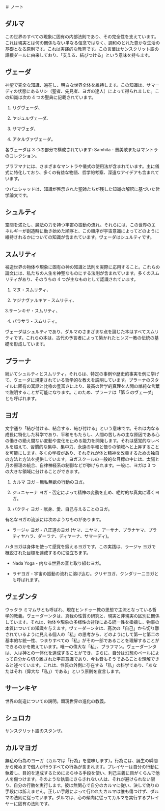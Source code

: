 ＃ ノート

## ダルマ

この世界のすべての現象に固有の内部法則であり、その完全性を支えています。これは現実とは何の関係もない単なる信念ではなく、調和のとれた豊かな生活の基礎となる原則です。これは実践的な教育です。この言葉はサンスクリット語の語根ダールに由来しており、「支える、結びつける」という意味を持ちます。

## ヴェーダ

神聖で完全な知識、遍在し、明白な世界全体を維持します。この知識は、サマーディの状態にあるリシ（聖者、先見者、ヨガの達人）によって得られました。この知識は次の 4 つの聖典に記載されています。

1. リグヴェーダ、

2. ヤジュルヴェーダ、

3. サマヴェダ、

4. アタルヴァヴェーダ。

各ヴェーダは 3 つの部分で構成されています: Samhita - 賛美歌またはマントラのコレクション。

ブラフマナには、さまざまなマントラや儀式の使用法が含まれています。主に儀式に特化しており、多くの有益な物語、哲学的考察、深遠なアイデアも含まれています。

ウパニシャッドは、知識が啓示された聖師たちが残した知識の解釈に基づいた哲学論文です。

## シュルティ

空間を満たし、魔法の力を持つ宇宙の振動の流れ。それらには、この世界のエネルギーが創造時に動き始めた順序と、この順序が宇宙意識によってどのように維持されるかについての知識が含まれています。ヴェーダはシュルティです。

## スムリティ

被造世界の物体や現象に固有の神の知識と法則を実際に応用すること。これらの論文には、私たちの人生を神聖なものにする法則が含まれています。多くのスムリティがあり、そのうちの 4 つが主なものとして認識されています。

1. マヌ・スムリティ、

2. ヤジナヴァルキヤ・スムリティ、

3.サーンキヤ・スムリティ、

4. パラサラ・スムリティ。

ヴェーダはシュルティであり、ダルマのさまざまな点を論じた本はすべてスムリティです。これらの本は、古代の予言者によって築かれたヒンズー教の伝統の基礎を形成しています。

## プラーナ

続いてシュルティとスムリティ。それらは、特定の事例や歴史的事実を例に挙げて、ヴェーダに規定されている哲学的な教えを説明しています。プラーナのスタイルに固有の寓話と比喩の豊富さにより、最高の哲学的真理を人間の単純な言葉で説明することが可能になります。このため、プラーナは「第 5 のヴェーダ」とも呼ばれます。

## ヨガ

文字通り「結び付ける、結合する、結び付ける」という意味です。それは内なる成長に特化した科学であり、平和をもたらし、人間の苦しみの主な原因である心の働きの絶え間ない変動や変化を止める能力を開発します。それは感覚的なレベルを超えて、習慣的な集中、集中力、永遠の平和と悟りの領域へと上昇することを可能にします。多くの学校があり、それぞれが体と精神を改善するための独自の方法と方法を提供しています。ヨガスクールの一般的な目標の中には、太陽と月の原理の統合、自律神経系の制御などが挙げられます。一般に、ヨガは 3 つの大きな領域に分けることができます。

1. カルマ ヨガ – 無私無欲の行動のヨガ。

2. ジュニャーナ ヨガ - 否定によって精神の変動を止め、絶対的な真実に導くヨガ。

3. バクティ ヨガ - 献身、愛、自己与えることのヨガ。

有名なヨガの流派には次のようなものがあります。

- ラージャ ヨガ - 八正道のヨガ (ヤマ、ニヤマ、アーサナ、プラナヤマ、プラティヤハラ、ダーラナ、ディヤーナ、サマーディ)。

ハタヨガは身体を使って感覚を鍛えるヨガです。この実践は、ラージャ ヨガで概説された目標を達成するのに役立ちます。

- Nada Yoga - 内なる世界の音と取り組むヨガ。

- ラヤヨガ - 宇宙の振動の流れに溶け込む。クリヤヨガ、クンダリーニヨガとも呼ばれます。

## ヴェダンタ

ウッタラ ミマムサとも呼ばれ、現在ヒンドゥー教の思想で主流となっている哲学的教義。ヴェーダーンタは、真我の性質の研究と、現実と非現実の区別に関係しています。それは、物体や現象の多様性の背後にある統一性を指摘し、物事の本質についての知識を与えます。ヴェーダーンタは、高次の「自己」から切り離されているように見える個人の「私」の思考から、どのようにして第一と第二の基本的な統一性、つまりすべての「私」がその一部であることを理解することができるのかを教えています。唯一の偉大な「私」、ブラフマン。ヴェーダーンタは、人は神との一体化を達成することができ、さらに、自分は幻想のベールによって自分から切り離された宇宙意識であり、今も昔もそうであることを理解できると述べています。これは、性質の外側に存在する「私」の科学であり、「あなたはそれ（偉大な「私」）である」という原則を宣言します。

## サーンキヤ

世界の創造についての説明。顕現世界の進化の教義。

## シュロカ

サンスクリット語のスタンザ。

## カルマヨガ

無私の行為のヨーガ（カルマは「行為」を意味します）。行為には、誕生の瞬間から死ぬまで個人が行うすべての行為が含まれます。プレイヤーは自分の行動に執着し、目的を達成するためにあらゆる手段を使い、利己主義に目がくらんで他人を傷つけます。そのような執着にさらされない人は、それが避けられない限り、自分の行動を実行します。彼は無関心で自分のカルマに従い、決して偽りの手段には訴えません。正しい手段によって行われたカルマは誰も傷つけず、ダルマの法則に従っています。ダルマは、心の傾向に従ってカルマを実行するプレイヤーに固有の法則です。
